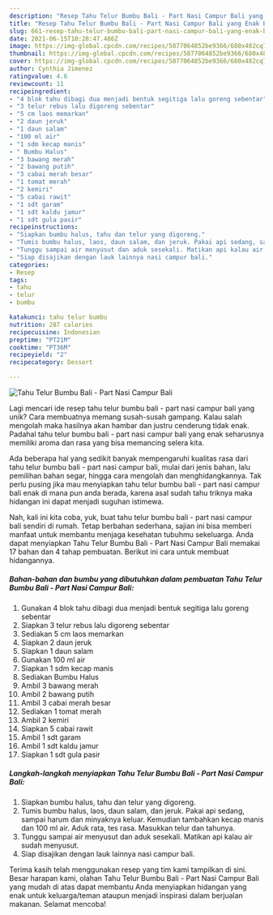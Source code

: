 ```yaml
---
description: "Resep Tahu Telur Bumbu Bali - Part Nasi Campur Bali yang Enak Banget"
title: "Resep Tahu Telur Bumbu Bali - Part Nasi Campur Bali yang Enak Banget"
slug: 661-resep-tahu-telur-bumbu-bali-part-nasi-campur-bali-yang-enak-banget
date: 2021-06-15T10:28:47.486Z
image: https://img-global.cpcdn.com/recipes/5877064852be9366/680x482cq70/tahu-telur-bumbu-bali-part-nasi-campur-bali-foto-resep-utama.jpg
thumbnail: https://img-global.cpcdn.com/recipes/5877064852be9366/680x482cq70/tahu-telur-bumbu-bali-part-nasi-campur-bali-foto-resep-utama.jpg
cover: https://img-global.cpcdn.com/recipes/5877064852be9366/680x482cq70/tahu-telur-bumbu-bali-part-nasi-campur-bali-foto-resep-utama.jpg
author: Cynthia Jimenez
ratingvalue: 4.6
reviewcount: 11
recipeingredient:
- "4 blok tahu dibagi dua menjadi bentuk segitiga lalu goreng sebentar"
- "3 telur rebus lalu digoreng sebentar"
- "5 cm laos memarkan"
- "2 daun jeruk"
- "1 daun salam"
- "100 ml air"
- "1 sdm kecap manis"
- " Bumbu Halus"
- "3 bawang merah"
- "2 bawang putih"
- "3 cabai merah besar"
- "1 tomat merah"
- "2 kemiri"
- "5 cabai rawit"
- "1 sdt garam"
- "1 sdt kaldu jamur"
- "1 sdt gula pasir"
recipeinstructions:
- "Siapkan bumbu halus, tahu dan telur yang digoreng."
- "Tumis bumbu halus, laos, daun salam, dan jeruk. Pakai api sedang, sampai harum dan minyaknya keluar. Kemudian tambahkan kecap manis dan 100 ml air. Aduk rata, tes rasa. Masukkan telur dan tahunya."
- "Tunggu sampai air menyusut dan aduk sesekali. Matikan api kalau air sudah menyusut."
- "Siap disajikan dengan lauk lainnya nasi campur bali."
categories:
- Resep
tags:
- tahu
- telur
- bumbu

katakunci: tahu telur bumbu 
nutrition: 287 calories
recipecuisine: Indonesian
preptime: "PT21M"
cooktime: "PT36M"
recipeyield: "2"
recipecategory: Dessert

---
```



![Tahu Telur Bumbu Bali - Part Nasi Campur Bali](https://img-global.cpcdn.com/recipes/5877064852be9366/680x482cq70/tahu-telur-bumbu-bali-part-nasi-campur-bali-foto-resep-utama.jpg)

Lagi mencari ide resep tahu telur bumbu bali - part nasi campur bali yang unik? Cara membuatnya memang susah-susah gampang. Kalau salah mengolah maka hasilnya akan hambar dan justru cenderung tidak enak. Padahal tahu telur bumbu bali - part nasi campur bali yang enak seharusnya memiliki aroma dan rasa yang bisa memancing selera kita.

Ada beberapa hal yang sedikit banyak mempengaruhi kualitas rasa dari tahu telur bumbu bali - part nasi campur bali, mulai dari jenis bahan, lalu pemilihan bahan segar, hingga cara mengolah dan menghidangkannya. Tak perlu pusing jika mau menyiapkan tahu telur bumbu bali - part nasi campur bali enak di mana pun anda berada, karena asal sudah tahu triknya maka hidangan ini dapat menjadi suguhan istimewa.




Nah, kali ini kita coba, yuk, buat tahu telur bumbu bali - part nasi campur bali sendiri di rumah. Tetap berbahan sederhana, sajian ini bisa memberi manfaat untuk membantu menjaga kesehatan tubuhmu sekeluarga. Anda dapat menyiapkan Tahu Telur Bumbu Bali - Part Nasi Campur Bali memakai 17 bahan dan 4 tahap pembuatan. Berikut ini cara untuk membuat hidangannya.

<!--inarticleads1-->

##### Bahan-bahan dan bumbu yang dibutuhkan dalam pembuatan Tahu Telur Bumbu Bali - Part Nasi Campur Bali:

1. Gunakan 4 blok tahu dibagi dua menjadi bentuk segitiga lalu goreng sebentar
1. Siapkan 3 telur rebus lalu digoreng sebentar
1. Sediakan 5 cm laos memarkan
1. Siapkan 2 daun jeruk
1. Siapkan 1 daun salam
1. Gunakan 100 ml air
1. Siapkan 1 sdm kecap manis
1. Sediakan  Bumbu Halus
1. Ambil 3 bawang merah
1. Ambil 2 bawang putih
1. Ambil 3 cabai merah besar
1. Sediakan 1 tomat merah
1. Ambil 2 kemiri
1. Siapkan 5 cabai rawit
1. Ambil 1 sdt garam
1. Ambil 1 sdt kaldu jamur
1. Siapkan 1 sdt gula pasir




<!--inarticleads2-->

##### Langkah-langkah menyiapkan Tahu Telur Bumbu Bali - Part Nasi Campur Bali:

1. Siapkan bumbu halus, tahu dan telur yang digoreng.
1. Tumis bumbu halus, laos, daun salam, dan jeruk. Pakai api sedang, sampai harum dan minyaknya keluar. Kemudian tambahkan kecap manis dan 100 ml air. Aduk rata, tes rasa. Masukkan telur dan tahunya.
1. Tunggu sampai air menyusut dan aduk sesekali. Matikan api kalau air sudah menyusut.
1. Siap disajikan dengan lauk lainnya nasi campur bali.




Terima kasih telah menggunakan resep yang tim kami tampilkan di sini. Besar harapan kami, olahan Tahu Telur Bumbu Bali - Part Nasi Campur Bali yang mudah di atas dapat membantu Anda menyiapkan hidangan yang enak untuk keluarga/teman ataupun menjadi inspirasi dalam berjualan makanan. Selamat mencoba!
